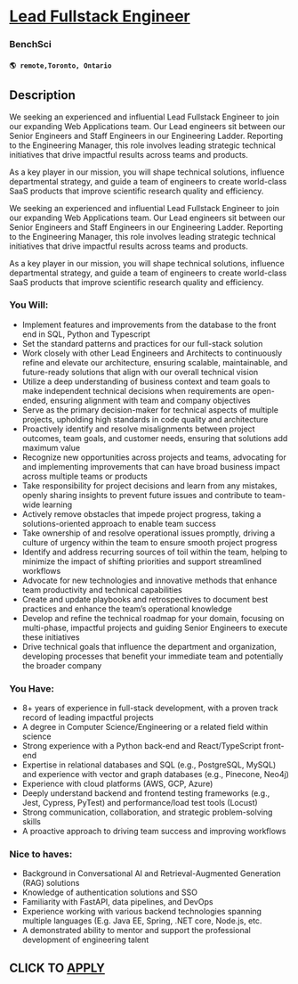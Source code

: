 # [Lead Fullstack Engineer](https://www.remotewlb.com/apply/lead-fullstack-engineer)  
### BenchSci  
#### `🌎 remote,Toronto, Ontario`  

## Description

We seeking an experienced and influential Lead Fullstack Engineer to join our expanding Web Applications team. Our Lead engineers sit between our Senior Engineers and Staff Engineers in our Engineering Ladder. Reporting to the Engineering Manager, this role involves leading strategic technical initiatives that drive impactful results across teams and products.

  

As a key player in our mission, you will shape technical solutions, influence departmental strategy, and guide a team of engineers to create world-class SaaS products that improve scientific research quality and efficiency.

  

We seeking an experienced and influential Lead Fullstack Engineer to join our expanding Web Applications team. Our Lead engineers sit between our Senior Engineers and Staff Engineers in our Engineering Ladder. Reporting to the Engineering Manager, this role involves leading strategic technical initiatives that drive impactful results across teams and products.

  

As a key player in our mission, you will shape technical solutions, influence departmental strategy, and guide a team of engineers to create world-class SaaS products that improve scientific research quality and efficiency.

  

### You Will:

* Implement features and improvements from the database to the front end in SQL, Python and Typescript
* Set the standard patterns and practices for our full-stack solution
* Work closely with other Lead Engineers and Architects to continuously refine and elevate our architecture, ensuring scalable, maintainable, and future-ready solutions that align with our overall technical vision
* Utilize a deep understanding of business context and team goals to make independent technical decisions when requirements are open-ended, ensuring alignment with team and company objectives
* Serve as the primary decision-maker for technical aspects of multiple projects, upholding high standards in code quality and architecture
* Proactively identify and resolve misalignments between project outcomes, team goals, and customer needs, ensuring that solutions add maximum value
* Recognize new opportunities across projects and teams, advocating for and implementing improvements that can have broad business impact across multiple teams or products
* Take responsibility for project decisions and learn from any mistakes, openly sharing insights to prevent future issues and contribute to team-wide learning
* Actively remove obstacles that impede project progress, taking a solutions-oriented approach to enable team success
* Take ownership of and resolve operational issues promptly, driving a culture of urgency within the team to ensure smooth project progress
* Identify and address recurring sources of toil within the team, helping to minimize the impact of shifting priorities and support streamlined workflows
* Advocate for new technologies and innovative methods that enhance team productivity and technical capabilities
* Create and update playbooks and retrospectives to document best practices and enhance the team’s operational knowledge
* Develop and refine the technical roadmap for your domain, focusing on multi-phase, impactful projects and guiding Senior Engineers to execute these initiatives
* Drive technical goals that influence the department and organization, developing processes that benefit your immediate team and potentially the broader company

  

### You Have:

* 8+ years of experience in full-stack development, with a proven track record of leading impactful projects
* A degree in Computer Science/Engineering or a related field within science
* Strong experience with a Python back-end and React/TypeScript front-end
* Expertise in relational databases and SQL (e.g., PostgreSQL, MySQL) and experience with vector and graph databases (e.g., Pinecone, Neo4j)
* Experience with cloud platforms (AWS, GCP, Azure)
* Deeply understand backend and frontend testing frameworks (e.g., Jest, Cypress, PyTest) and performance/load test tools (Locust)
* Strong communication, collaboration, and strategic problem-solving skills
* A proactive approach to driving team success and improving workflows

  

### Nice to haves:

* Background in Conversational AI and Retrieval-Augmented Generation (RAG) solutions
* Knowledge of authentication solutions and SSO
* Familiarity with FastAPI, data pipelines, and DevOps
* Experience working with various backend technologies spanning multiple languages (E.g. Java EE, Spring, .NET core, Node.js, etc.
* A demonstrated ability to mentor and support the professional development of engineering talent

  

  
## CLICK TO [APPLY](https://www.remotewlb.com/apply/lead-fullstack-engineer)

